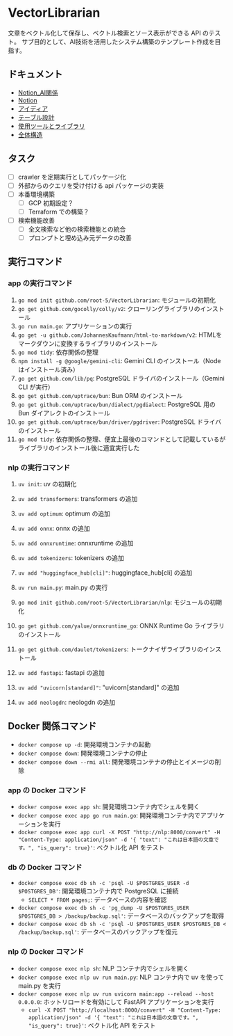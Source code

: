 # VectorLibrarian

文章をベクトル化して保存し、ベクトル検索とソース表示ができる API のテスト。
サブ目的として、AI技術を活用したシステム構築のテンプレート作成を目指す。

## ドキュメント

- [Notion_AI関係](./documents/Notion_AI関係.md)
- [Notion](./documents/Notion.md)
- [アイディア](./documents/アイディア.md)
- [テーブル設計](./documents/テーブル設計.md)
- [使用ツールとライブラリ](./documents/使用ツールとライブラリ.md)
- [全体構造](./documents/全体構造.md)

## タスク

- [ ] crawler を定期実行としてパッケージ化
- [ ] 外部からのクエリを受け付ける api パッケージの実装
- [ ] 本番環境構築
  - [ ] GCP 初期設定？
  - [ ] Terraform での構築？
- [ ] 検索機能改善
  - [ ] 全文検索など他の検索機能との統合
  - [ ] プロンプトと埋め込み元データの改善

## 実行コマンド

### app の実行コマンド

1. `go mod init github.com/root-5/VectorLibrarian`: モジュールの初期化
2. `go get github.com/gocolly/colly/v2`: クローリングライブラリのインストール
3. `go run main.go`: アプリケーションの実行
4. `go get -u github.com/JohannesKaufmann/html-to-markdown/v2`: HTMLをマークダウンに変換するライブラリのインストール
5. `go mod tidy`: 依存関係の整理
6. `npm install -g @google/gemini-cli`: Gemini CLI のインストール（Node はインストール済み）
7. `go get github.com/lib/pq`: PostgreSQL ドライバのインストール（Gemini CLI が実行）
8. `go get github.com/uptrace/bun`: Bun ORM のインストール
9. `go get github.com/uptrace/bun/dialect/pgdialect`: PostgreSQL 用の Bun ダイアレクトのインストール
10. `go get github.com/uptrace/bun/driver/pgdriver`: PostgreSQL ドライバのインストール
11. `go mod tidy`: 依存関係の整理、便宜上最後のコマンドとして記載しているがライブラリのインストール後に適宜実行した

### nlp の実行コマンド

1. `uv init`: uv の初期化
2. `uv add transformers`: transformers の追加
3. `uv add optimum`: optimum の追加
4. `uv add onnx`: onnx の追加
5. `uv add onnxruntime`: onnxruntime の追加
6. `uv add tokenizers`: tokenizers の追加
7. `uv add "huggingface_hub[cli]"`: huggingface_hub[cli] の追加
8. `uv run main.py`: main.py の実行
9. `go mod init github.com/root-5/VectorLibrarian/nlp`: モジュールの初期化
10. `go get github.com/yalue/onnxruntime_go`: ONNX Runtime Go ライブラリのインストール
11. `go get github.com/daulet/tokenizers`: トークナイザライブラリのインストール

12. `uv add fastapi`: fastapi の追加
13. `uv add "uvicorn[standard]"`: "uvicorn[standard]" の追加
14. `uv add neologdn`: neologdn の追加

## Docker 関係コマンド

- `docker compose up -d`: 開発環境コンテナの起動
- `docker compose down`: 開発環境コンテナの停止
- `docker compose down --rmi all`: 開発環境コンテナの停止とイメージの削除

### app の Docker コマンド

- `docker compose exec app sh`: 開発環境コンテナ内でシェルを開く
- `docker compose exec app go run main.go`: 開発環境コンテナ内でアプリケーションを実行
- `docker compose exec app curl -X POST "http://nlp:8000/convert" -H "Content-Type: application/json" -d '{ "text": "これは日本語の文章です。", "is_query": true}'`: ベクトル化 API をテスト

### db の Docker コマンド

- `docker compose exec db sh -c 'psql -U $POSTGRES_USER -d $POSTGRES_DB'`: 開発環境コンテナ内で PostgreSQL に接続
  - `SELECT * FROM pages;`: データベースの内容を確認
- `docker compose exec db sh -c 'pg_dump -U $POSTGRES_USER $POSTGRES_DB > /backup/backup.sql'`: データベースのバックアップを取得
- `docker compose exec db sh -c 'psql -U $POSTGRES_USER $POSTGRES_DB < /backup/backup.sql'`: データベースのバックアップを復元

### nlp の Docker コマンド

- `docker compose exec nlp sh`: NLP コンテナ内でシェルを開く
- `docker compose exec nlp uv run main.py`: NLP コンテナ内で uv を使って main.py を実行
- `docker compose exec nlp uv run uvicorn main:app --reload --host 0.0.0.0`: ホットリロードを有効にして FastAPI アプリケーションを実行
  - `curl -X POST "http://localhost:8000/convert" -H "Content-Type: application/json" -d '{ "text": "これは日本語の文章です。", "is_query": true}'`: ベクトル化 API をテスト
